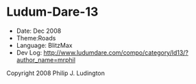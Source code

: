 Ludum-Dare-13
=============

* Date: Dec 2008
* Theme:Roads
* Language: BlitzMax
* Dev Log: http://www.ludumdare.com/compo/category/ld13/?author_name=mrphil


Copyright 2008 Philip J. Ludington